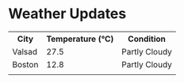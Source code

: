 # Weather Updates

<!-- WEATHER-UPDATE-START -->
<table><tr><th>City</th><th>Temperature (°C)</th><th>Condition</th></tr><tr><td>Valsad</td><td>27.5</td><td>Partly Cloudy</td></tr><tr><td>Boston</td><td>12.8</td><td>Partly Cloudy</td></tr><tr><td></td><td></td><td></td></tr></table>
<!-- WEATHER-UPDATE-END -->
